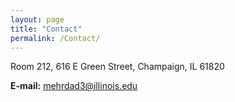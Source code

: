 ```yaml
---
layout: page
title: "Contact"
permalink: /Contact/
---
```

Room 212, 616 E Green Street,<bf />
Champaign, IL 61820

**E-mail:** mehrdad3@illinois.edu
